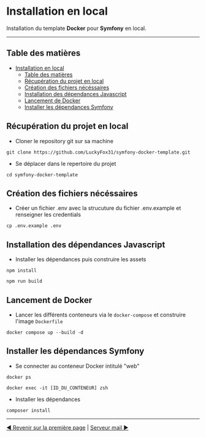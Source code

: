 # Installation en local

Installation du template **Docker** pour **Symfony** en local.

--- 

## Table des matières
<!-- TOC -->
* [Installation en local](#installation-en-local)
  * [Table des matières](#table-des-matières)
  * [Récupération du projet en local](#récupération-du-projet-en-local)
  * [Création des fichiers nécéssaires](#création-des-fichiers-nécéssaires)
  * [Installation des dépendances Javascript](#installation-des-dépendances-javascript)
  * [Lancement de Docker](#lancement-de-docker)
  * [Installer les dépendances Symfony](#installer-les-dépendances-symfony)
<!-- TOC -->


## Récupération du projet en local
- Cloner le repository git sur sa machine
```shell
git clone https://github.com/LuckyFox31/symfony-docker-template.git
```
- Se déplacer dans le repertoire du projet
```shell
cd symfony-docker-template
```

## Création des fichiers nécéssaires
- Créer un fichier .env avec la strucuture du fichier .env.example et renseigner les credentials
```shell
cp .env.example .env
```

## Installation des dépendances Javascript
- Installer les dépendances puis construire les assets
```shell
npm install

npm run build
```

## Lancement de Docker
- Lancer les différents conteneurs via le `docker-compose` et construire l'image `Dockerfile`
```shell
docker compose up --build -d
```

## Installer les dépendances Symfony
- Se connecter au conteneur Docker intitulé "web"
```shell
docker ps 

docker exec -it [ID_DU_CONTENEUR] zsh
```
- Installer les dépendances
```shell
composer install
```

---

[◄ Revenir sur la première page](../../Readme.md)
|
[Serveur mail ►](../misc/mail-server.md)